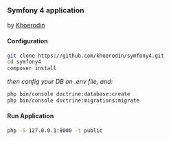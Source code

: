 ### Symfony 4 application
by [Khoerodin](https://khoerodin.id)

#### Configuration

```bash
git clone https://github.com/khoerodin/symfony4.git
cd symfony4
composer install
```

_then config your DB on .env file, and:_

```bash
php bin/console doctrine:database:create
php bin/console doctrine:migrations:migrate
```

#### Run Application
```bash
php -S 127.0.0.1:8000 -t public
```